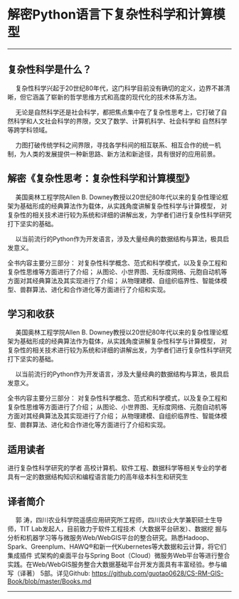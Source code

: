 # 解密Python语言下复杂性科学和计算模型

--------------------------------------------------------------------------------------------

## 复杂性科学是什么？

&emsp; 复杂性科学兴起于20世纪80年代，这门科学目前没有确切的定义，边界不甚清晰，但它涵盖了崭新的哲学思维方式和高度的现代化的技术体系方法。

&emsp; 无论是自然科学还是社会科学，都把焦点集中在了复杂性思考上，它打破了自然科学和人文社会科学的界限，交叉了数学、计算机科学、社会科学和
自然科学等跨学科领域。

&emsp; 力图打破传统学科之间界限，寻找各学科间的相互联系、相互合作的统一机制，为人类的发展提供一种新思路、新方法和新途径，具有很好的应用前景。

## 解密《复杂性思考：复杂性科学和计算模型》

&emsp; 美国奥林工程学院Allen B. Downey教授以20世纪80年代以来的复杂性理论框架为基础形成的经典算法作为载体，从实践角度讲解复杂性科学与计算模型，
对复杂性的相关技术进行较为系统和详细的讲解出发，为学者们进行复杂性科学研究打下坚实的基础。

&emsp; 以当前流行的Python作为开发语言，涉及大量经典的数据结构与算法，极具启发意义。

全书内容主要分三部分：
对复杂性科学概念、范式和科学模式，以及复杂工程和复杂性思维等方面进行了介绍；
从图论、小世界图、无标度网络、元胞自动机等方面对其经典算法及其实现进行了介绍；
从物理建模、自组织临界性、智能体模型、兽群算法、进化和合作进化等方面进行了介绍和实现。

## 学习和收获

&emsp; 美国奥林工程学院Allen B. Downey教授以20世纪80年代以来的复杂性理论框架为基础形成的经典算法作为载体，从实践角度讲解复杂性科学与计算模型，
对复杂性的相关技术进行较为系统和详细的讲解出发，为学者们进行复杂性科学研究打下坚实的基础。

&emsp; 以当前流行的Python作为开发语言，涉及大量经典的数据结构与算法，极具启发意义。

全书内容主要分三部分：
对复杂性科学概念、范式和科学模式，以及复杂工程和复杂性思维等方面进行了介绍；
从图论、小世界图、无标度网络、元胞自动机等方面对其经典算法及其实现进行了介绍；
从物理建模、自组织临界性、智能体模型、兽群算法、进化和合作进化等方面进行了介绍和实现。

## 适用读者

进行复杂性科学研究的学者
高校计算机、软件工程、数据科学等相关专业的学者
具有一定的数据结构知识和编程语言能力的高年级本科生和研究生

## 译者简介

&emsp; 郭 涛，四川农业科学院遥感应用研究所工程师，四川农业大学兼职硕士生导师，TIT Lab发起人，目前致力于软件工程技术（大数据平台研发）、数据挖
掘与分析和机器学习等与微服务Web/WebGIS平台的整合研究。熟悉Hadoop、Spark、Greenplum、HAWQ®和新一代Kubernetes等大数据和云计算，将它们集成插件
式架构的桌面平台与Spring Boot（Cloud）微服务Web平台等进行整合实践。在Web/WebGIS服务整合大数据基础平台开发方面具有丰富经验。参与编写（译著）
5部。详见Github: https://github.com/guotao0628/CS-RM-GIS-Book/blob/master/Books.md

------------------------------------------------------------------------------

